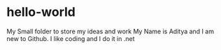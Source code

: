 # hello-world
My Small folder to store my ideas and work
My Name is Aditya and I am new to Github.
I like coding and I do it in .net
